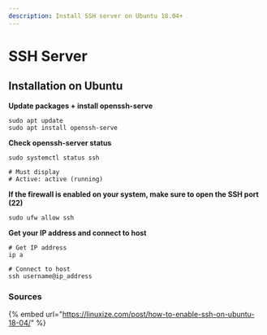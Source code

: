 ```yaml
---
description: Install SSH server on Ubuntu 18.04+
---
```


# SSH Server

## Installation on Ubuntu

**Update packages + install openssh-serve**

```text
sudo apt update
sudo apt install openssh-serve
```

**Check openssh-server status**

```text
sudo systemctl status ssh

# Must display
# Active: active (running)
```

**If the firewall is enabled on your system, make sure to open the SSH port \(22\)**

```text
sudo ufw allow ssh
```

**Get your IP address and connect to host**

```text
# Get IP address
ip a 

# Connect to host
ssh username@ip_address
```

### Sources

{% embed url="https://linuxize.com/post/how-to-enable-ssh-on-ubuntu-18-04/" %}


